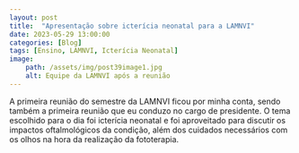 ```yaml
---
layout: post
title:  "Apresentação sobre icterícia neonatal para a LAMNVI"
date: 2023-05-29 13:00:00
categories: [Blog]
tags: [Ensino, LAMNVI, Icterícia Neonatal]
image: 
    path: /assets/img/post39image1.jpg
    alt: Equipe da LAMNVI após a reunião
---
```


A primeira reunião do semestre da LAMNVI ficou por minha conta, sendo também a primeira reunião que eu conduzo no cargo de presidente. O tema escolhido para o dia foi icterícia neonatal e foi aproveitado para discutir os impactos oftalmológicos da condição, além dos cuidados necessários com os olhos na hora da realização da fototerapia.